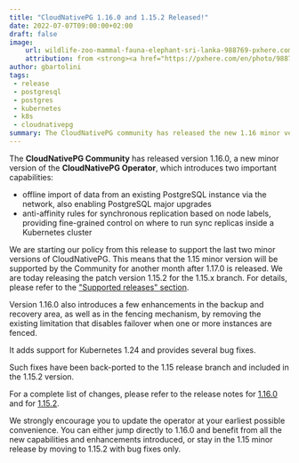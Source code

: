 ```yaml
---
title: "CloudNativePG 1.16.0 and 1.15.2 Released!"
date: 2022-07-07T09:00:00+02:00
draft: false
image:
    url: wildlife-zoo-mammal-fauna-elephant-sri-lanka-988769-pxhere.com.jpg
    attribution: from <strong><a href="https://pxhere.com/en/photo/988769?utm_content=clipUser&utm_medium=referral&utm_source=pxhere">PxHere</a></strong>
author: gbartolini
tags:
 - release
 - postgresql
 - postgres
 - kubernetes
 - k8s
 - cloudnativepg
summary: The CloudNativePG community has released the new 1.16 minor version and a new update for the supported 1.15 version of the CloudNativePG operator.
---
```

The **CloudNativePG Community** has released version 1.16.0, a new minor
version of the **CloudNativePG Operator**, which introduces two important
capabilities:

- offline import of data from an existing PostgreSQL instance via the network,
  also enabling PostgreSQL major upgrades
- anti-affinity rules for synchronous replication based on node labels, providing
  fine-grained control on where to run sync replicas inside a Kubernetes cluster

We are starting our policy from this release to support the last two minor
versions of CloudNativePG. This means that the 1.15 minor version will be
supported by the Community for another month after 1.17.0 is released.
We are today releasing the patch version 1.15.2 for the 1.15.x branch.
For details, please refer to the
["Supported releases" section](https://cloudnative-pg.io/documentation/1.16/supported_releases/).

Version 1.16.0 also introduces a few enhancements in the backup and recovery
area, as well as in the fencing mechanism, by removing the existing limitation
that disables failover when one or more instances are fenced.

It adds support for Kubernetes 1.24 and provides several bug fixes.

Such fixes have been back-ported to the 1.15 release branch and included in
the 1.15.2 version.

For a complete list of changes, please refer to the release notes for
[1.16.0](https://cloudnative-pg.io/documentation/1.16/release_notes/)
and for
[1.15.2](https://cloudnative-pg.io/documentation/1.15/release_notes/).

We strongly encourage you to update the operator at your earliest possible convenience.
You can either jump directly to 1.16.0 and benefit from all the new
capabilities and enhancements introduced, or stay in the 1.15
minor release by moving to 1.15.2 with bug fixes only.
